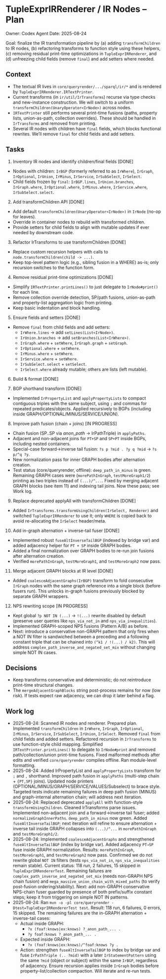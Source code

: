 # TupleExprIRRenderer / IR Nodes – Plan

Owner: Codex Agent
Date: 2025-08-24

Goal: finalize the IR transformation pipeline by (a) adding `transformChildren` to IR nodes, (b) refactoring transforms to function style using these helpers, (c) removing residual print-time optimizations in `TupleExprIRRenderer`, and (d) unfreezing child fields (remove `final`) and add setters where needed.

## Context

- The textual IR lives in `core/queryrender/.../sparql/ir/*` and is rendered by `TupleExprIRRenderer.IRTextPrinter`.
- Current transforms (in `ir/util/IrTransforms`) recurse via type checks and new-instance construction. We will switch to a uniform `transformChildren(UnaryOperator<IrNode>)` across nodes.
- `IRTextPrinter` still performs several print-time fusions (paths, property lists, union-as-path, collection overrides). These should be handled in `IrTransforms` and removed from printing.
- Several IR nodes with children have `final` fields, which blocks functional rewrites. We’ll remove `final` for child fields and add setters.

## Tasks

1) Inventory IR nodes and identify children/final fields [DONE]
- Nodes with children: `IrBGP` (formerly referred to as `IrWhere`), `IrGraph`, `IrOptional`, `IrUnion`, `IrMinus`, `IrService`, `IrSubSelect`, `IrSelect`.
- Child fields frozen by `final`: `IrBGP.lines`, `IrUnion.branches`, `IrGraph.where`, `IrOptional.where`, `IrMinus.where`, `IrService.where`, `IrSubSelect.select`.

2) Add transformChildren API [DONE]
- Add default `transformChildren(UnaryOperator<IrNode>)` in `IrNode` (no-op for leaves).
- Override in container nodes to rebuild with transformed children.
- Provide setters for child fields to align with mutable updates if ever needed by downstream code.

3) Refactor IrTransforms to use transformChildren [DONE]
- Replace custom recursion helpers with calls to `node.transformChildren(child -> ...)`.
- Keep top-level pattern logic (e.g., sibling fusion in a WHERE) as-is; only recursion switches to the function form.

4) Remove residual print-time optimizations [DONE]
- Simplify `IRTextPrinter.printLines()` to just delegate to `IrNode#print()` for each line.
- Remove collection override detection, SP/path fusions, union-as-path and property-list aggregation logic from printing.
- Keep basic indentation and block handling.

5) Ensure fields and setters [DONE]
- Remove `final` from child fields and add setters:
  - `IrWhere.lines` → add `setLines(List<IrNode>)`.
  - `IrUnion.branches` → add `setBranches(List<IrWhere>)`.
  - `IrGraph.where` + `setWhere`, `IrGraph.graph` + `setGraph`.
  - `IrOptional.where` + `setWhere`.
  - `IrMinus.where` + `setWhere`.
  - `IrService.where` + `setWhere`.
  - `IrSubSelect.select` + `setSelect`.
  - `IrSelect.where` already mutable; others are lists (left mutable).

6) Build & format [DONE]

7) BGP shorthand transform [DONE]
- Implemented `IrPropertyList` and `applyPropertyLists` to compact contiguous triples with the same subject, using `;` and commas for repeated predicates/objects. Applied recursively to BGPs (including inside GRAPH/OPTIONAL/MINUS/SERVICE/UNION).

8) Improve path fusion (chain + joins) [IN PROGRESS]
- Chain fusion (SP..SP via _anon_path_ → IrPathTriple) in `applyPaths`.
- Adjacent and non-adjacent joins for `PT+SP` and `SP+PT` inside BGPs, including nested containers.
- Special-case forward→inverse tail fusion: `?s p ?mid . ?y q ?mid` → `?s p/^q ?y`.
- New normalization pass for inner GRAPH bodies after alternation creation.
- Test status (core/queryrender, offline): `deep_path_in_minus` is green. Remaining GRAPH cases were (`morePathInGraph`, `testMoreGraph1/2`) printing as two triples instead of `(...)/^...`. Fixed by merging adjacent GRAPH blocks (see item 11) and indexing tail joins. Now these pass; see Work log.

9) Replace deprecated applyAll with transformChildren [DONE]
- Added `IrTransforms.transformUsingChildren(IrSelect, Renderer)` and switched `TupleExprIRRenderer` to use it; only `WHERE` is copied back to avoid re-allocating the `IrSelect` header/meta.

10) Add in-graph alternation + inverse-tail fuser [DONE]
- Implemented robust `fuseAltInverseTailBGP` (indexed by bridge var) and added adjacency helper for `PT + SP` inside GRAPH bodies.
- Added a final normalization over GRAPH bodies to re-run join fusions after alternation creation.
- Verified `morePathInGraph`, `testMoreGraph1`, and `testMoreGraph2` now pass.

11) Merge adjacent GRAPH blocks at IR level [DONE]
- Added `coalesceAdjacentGraphs(IrBGP)` transform to fold consecutive `IrGraph` nodes with the same graph reference into a single block (before fusers run). This unlocks in-graph fusions previously blocked by separate GRAPH wrappers.

12) NPS rewriting scope [IN PROGRESS]
- Kept global `?p NOT IN (...)` → `!(...)` rewrite disabled by default (preserve user queries like `nps_via_not_in` and `nps_via_inequalities`).
- Implemented GRAPH-scoped NPS fusions (Pattern A/B) as before.
- Next: introduce a conservative non-GRAPH pattern that only fires when a NOT IN filter is sandwiched between a preceding and a following constant triple that can be chained into `(^k1 / !(...) / k2)`. This will address `complex_path_inverse_and_negated_set_mix` without changing simple NOT IN cases.

## Decisions

- Keep transforms conservative and deterministic; do not reintroduce print-time structural changes.
- The `mergeAdjacentGraphBlocks` string post-process remains for now (low risk). If tests expect raw adjacency, we can drop it later behind a flag.

## Work log

- 2025-08-24: Scanned IR nodes and renderer. Prepared plan. Implemented `transformChildren` in `IrWhere`, `IrGraph`, `IrOptional`, `IrMinus`, `IrService`, `IrSubSelect`, `IrUnion`, `IrSelect`. Removed `final` from child fields and added setters. Refactored recursion in `IrTransforms` to use function-style child mapping. Simplified `IRTextPrinter.printLines()` to delegate to `IrNode#print` and removed path/collection/union print-time fusions. Fixed malformed methods after edits and verified `core/queryrender` compiles offline. Ran module-level formatting.
- 2025-08-24: Added IrPropertyList and `applyPropertyLists` transform for `;` and `,` shorthand. Improved path fusion in `applyPaths` (multi-step chain + `{PT,SP}` joins). Updated node printers (OPTIONAL/MINUS/GRAPH/SERVICE/VALUES/Subselect) to brace style. Targeted tests indicate remaining failures in deep path fusion (MINUS) and graph-internal alternation chain; will address next iteration.
- 2025-08-24: Replaced deprecated `applyAll` with function-style `transformUsingChildren`. Cleaned IrTransforms parse issues. Implemented non-adjacent join and a forward→inverse tail fuser; added `normalizeGraphInnerPaths`. `deep_path_in_minus` now green. Added `fuseAltInverseTailBGP`; next iteration will refine to ensure alternation + inverse tail inside GRAPH collapses into `(...)/^...` in `morePathInGraph` and `testMoreGraph1/2`.
 - 2025-08-24: Implemented `coalesceAdjacentGraphs` and strengthened `fuseAltInverseTailBGP` (index by bridge var). Added adjacency `PT→SP` fuse inside GRAPH normalization. Results: `morePathInGraph`, `testMoreGraph1`, and `testMoreGraph2` now pass. Confirmed we do not rewrite global `NOT IN` filters (tests `nps_via_not_in`, `nps_via_inequalities` remain stable). Current status: 118 run, 2 failures, 15 skipped in `TupleExprIRRendererTest`. Remaining failures are `complex_path_inverse_and_negated_set_mix` (needs non-GRAPH NPS chain fusion) and `mega_massive_union_chain_with_mixed_paths` (to verify post-fusion ordering/stability). Next: add non-GRAPH conservative NPS-chain fuser guarded by presence of both prefix/suffix constant steps; keep it from triggering on simple NOT IN patterns.
 - 2025-08-24: Ran `mvn -o -pl core/queryrender -Dtest=TupleExprIRRendererTest test`. Result: 118 run, 6 failures, 0 errors, 15 skipped. The remaining failures are the in-GRAPH alternation + inverse-tail cases:
   - Actual inside GRAPH:
     - `?x (foaf:knows|ex:knows) ?_anon_path_... .`
     - `?y foaf:knows ?_anon_path_... .`
   - Expected inside GRAPH:
     - `?x (foaf:knows|ex:knows)/^foaf:knows ?y .`
   - Action: strengthen `fuseAltInverseTailBGP` to index by bridge var and fuse `IrPathTriple (.. ?mid)` with a later `IrStatementPattern` using the same `?mid` (object or subject) within the same `IrBGP`, regardless of adjacency. Ensure recursion applies inside `IrGraph` bodies before property-list/collection compaction. Will iterate and re-run tests.
